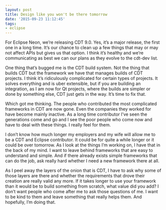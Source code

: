 ```yaml
---
layout: post
title: Design like you won't be there tomorrow
date: '2015-09-23 11:12:45'
tags:
- eclipse
---
```



For Eclipse Neon, we’re releasing CDT 9.0. Yes, it’s a major release, the first one in a long time. It’s our chance to clean up a few things that may or may not affect APIs but gives us that option. I think it’s healthy and we’re communicating as best we can our plans as they evolve to the cdt-dev list.

One thing that’s bugged me is the CDT build system. Not the thing that builds CDT but the framework we have that manages builds of CDT projects. I think it’s ridiculously complicated for certain types of projects. It solves everything and is uber extensible, but if you are building an integration, as I am now for Qt projects, where the builds are simpler or done by something else, CDT just gets in the way. It’s time to fix that.

Which got me thinking. The people who contributed the most complicated frameworks in CDT are now gone. Even the companies they worked for have become mainly inactive. As a long time contributor I’ve seen the generations come and go and I see the poor people who come now and have to deal with these things. I really feel for them.

I don’t know how much longer my employers and my wife will allow me to be a CDT and Eclipse contributor. It could be for quite a while longer or it could be over tomorrow. As I look at the things I’m working on, I have that in the back of my mind. I want to leave behind frameworks that are easy to understand and simple. And if there already exists simple frameworks that can do the job, ask really hard whether I need a new framework there at all.

As I peel away the layers of the onion that is CDT, I have to ask why some of those layers are there and whether the requirements that drove their creation are really valid any more. If it takes longer to use your framework than it would be to build something from scratch, what value did you add? I don’t want people who come after me to ask those questions of me. I want to be kind to them and leave something that really helps them. And hopefully, I’m doing that.


